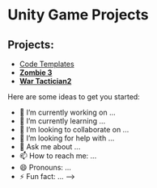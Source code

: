 # Unity Game Projects

## Projects: 

- [Code Templates](https://github.com/darkbluerx/Code-Templates)
- [**Zombie 3**](https://github.com/darkbluerx/Zombie-3)
- [**War Tactician2**](https://github.com/darkbluerx/War-Tactician2)
  

Here are some ideas to get you started:

- 🔭 I’m currently working on ...
- 🌱 I’m currently learning ...
- 👯 I’m looking to collaborate on ...
- 🤔 I’m looking for help with ...
- 💬 Ask me about ...
- 📫 How to reach me: ...
- 😄 Pronouns: ...
- ⚡ Fun fact: ...
-->
